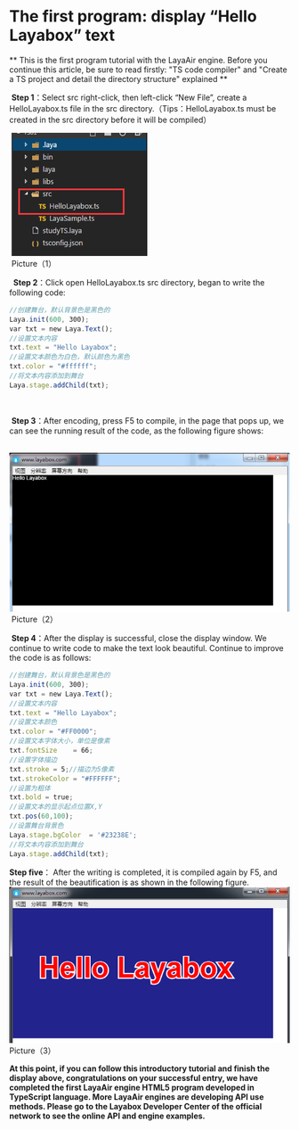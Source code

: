 # The first program: display “Hello Layabox”  text

 ** This is the first program tutorial with the LayaAir engine. Before you continue this article, be sure to read firstly: "TS code compiler" and "Create a TS project and detail the directory structure" explained **



​    **Step 1**：Select src right-click, then left-click “New File”, create a HelloLayabox.ts file in the src directory.（Tips：HelloLayabox.ts must be created in the src directory before it will be compiled）

​	![图片](img/1.png)<br/>
​	Picture（1）



​         **​ ​Step 2**：Click open HelloLayabox.ts src directory, began to write the following code:

```typescript
//创建舞台，默认背景色是黑色的
Laya.init(600, 300); 
var txt = new Laya.Text(); 
//设置文本内容
txt.text = "Hello Layabox";  
//设置文本颜色为白色，默认颜色为黑色
txt.color = "#ffffff";  
//将文本内容添加到舞台 
Laya.stage.addChild(txt);
```

​    

​     **Step 3**：After encoding, press F5 to compile, in the page that pops up, we can see the running result of the code, as the following figure shows:

​	![图片](img/2.png)<br/>
​	Picture（2）



​        **Step 4**：After the display is successful, close the display window. We continue to write code to make the text look beautiful. Continue to improve the code is as follows:

```typescript
//创建舞台，默认背景色是黑色的
Laya.init(600, 300); 
var txt = new Laya.Text(); 
//设置文本内容
txt.text = "Hello Layabox";  
//设置文本颜色
txt.color = "#FF0000";
//设置文本字体大小，单位是像素
txt.fontSize    = 66;  
//设置字体描边
txt.stroke = 5;//描边为5像素
txt.strokeColor = "#FFFFFF";  
//设置为粗体
txt.bold = true;  
//设置文本的显示起点位置X,Y
txt.pos(60,100);  
//设置舞台背景色
Laya.stage.bgColor  = '#23238E';  
//将文本内容添加到舞台 
Laya.stage.addChild(txt);
```



**Step five**： After the writing is completed, it is compiled again by F5, and the result of the beautification is as shown in the following figure.
​	![图片](img/3.png)<br/>
​	Picture（3）

**At this point, if you can follow this introductory tutorial and finish the display above, congratulations on your successful entry, we have completed the first LayaAir engine HTML5 program developed in TypeScript language. More LayaAir engines are developing API use methods. Please go to the Layabox Developer Center of the official network to see the online API and engine examples.**
